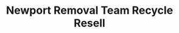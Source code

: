 ---
title: "Newport Removal Team Recycle Resell"
url: /newport/newport-removal-team-recycle-resell/
shop: charity
---